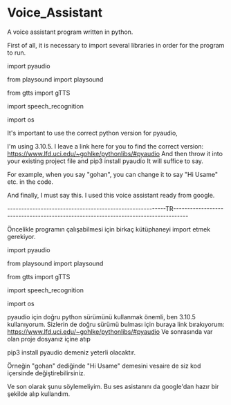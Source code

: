 # Voice_Assistant
A voice assistant program written in python.
                                                                                                                 
                               
               
                               
                               

 
 
 
First of all, it is necessary to import several libraries in order for the program to run.

import pyaudio


from playsound import playsound

from gtts import gTTS

import speech_recognition

import os


It's important to use the correct python version for pyaudio, 

I'm using 3.10.5. I leave a link here for you to find the correct version: https://www.lfd.uci.edu/~gohlke/pythonlibs/#pyaudio
And then throw it into your existing project file and
pip3 install pyaudio
It will suffice to say.

For example, when you say "gohan", you can change it to say "Hi Usame" etc. in the code.


And finally, I must say this. I used this voice assistant ready from google.


---------------------------------------------------------TR-----------------------------------------------------------------------------------




Öncelikle programın çalışabilmesi için birkaç kütüphaneyi import etmek gerekiyor.

import pyaudio


from playsound import playsound


from gtts import gTTS 

import speech_recognition 


import os


pyaudio için doğru python sürümünü kullanmak önemli, ben 3.10.5 kullanıyorum. Sizlerin de doğru sürümü bulması için buraya link bırakıyorum: https://www.lfd.uci.edu/~gohlke/pythonlibs/#pyaudio
Ve sonrasında var olan proje dosyanız içine atıp


pip3 install pyaudio 
demeniz yeterli olacaktır.

Örneğin "gohan" dediğinde "Hi Usame" demesini vesaire de siz kod içersinde değiştirebilirsiniz.


Ve son olarak şunu söylemeliyim. Bu ses asistanını da google'dan hazır bir şekilde alıp kullandım.













